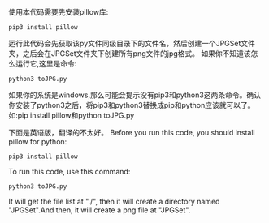 使用本代码需要先安装pillow库:
```shell
pip3 install pillow
```
运行此代码会先获取该py文件同级目录下的文件名，然后创建一个JPGSet文件夹，之后会在JPGSet文件夹下创建所有png文件的jpg格式。
如果你不知道该怎么运行它,这里是命令:
```shell
python3 toJPG.py
```
如果你的系统是windows,那么可能会提示没有pip3和python3这两条命令。确认你安装了python3之后，将pip3和python3替换成pip和python应该就可以了。如:pip install pillow和python toJPG.py

下面是英语版，翻译的不太好。
Before you run this code, you should install pillow for python:
```shell
pip3 install pillow
```
To run this code, use this command:
```shell
python3 toJPG.py
```
It will get the file list at "./", then it will create a directory named "JPGSet".And then, it will create a png file at "JPGSet".
